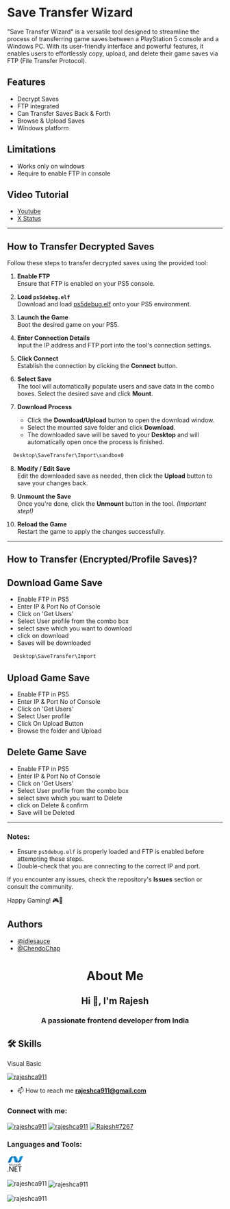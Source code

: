 # Save Transfer Wizard

"Save Transfer Wizard" is a versatile tool designed to streamline the process of transferring game saves between a PlayStation 5 console and a Windows PC. With its user-friendly interface and powerful features, it enables users to effortlessly copy, upload, and delete their game saves via FTP (File Transfer Protocol).



## Features

- Decrypt Saves
- FTP integrated
- Can Transfer Saves Back & Forth
- Browse & Upload Saves
- Windows platform

## Limitations

- Works only on windows
- Require to enable FTP in console



## Video Tutorial
- [Youtube](https://youtu.be/bKDH_51VjG4)
- [X Status](https://x.com/i/status/1865682027217039851)

---

## How to Transfer Decrypted Saves

Follow these steps to transfer decrypted saves using the provided tool:

1. **Enable FTP**  
   Ensure that FTP is enabled on your PS5 console.

2. **Load `ps5debug.elf`**  
   Download and load [ps5debug.elf](https://github.com/idlesauce/ps5debug/releases) onto your PS5 environment.

3. **Launch the Game**  
   Boot the desired game on your PS5.

4. **Enter Connection Details**  
   Input the IP address and FTP port into the tool's connection settings.

5. **Click Connect**  
   Establish the connection by clicking the **Connect** button.

6. **Select Save**  
   The tool will automatically populate users and save data in the combo boxes. Select the desired save and click **Mount**.

7. **Download Process**  
   - Click the **Download/Upload** button to open the download window.  
   - Select the mounted save folder and click **Download**.  
   - The downloaded save will be saved to your **Desktop** and will automatically open once the process is finished.
```bash
  Desktop\SaveTransfer\Import\sandbox0
```
8. **Modify / Edit Save**  
   Edit the downloaded save as needed, then click the **Upload** button to save your changes back.

9. **Unmount the Save**  
   Once you're done, click the **Unmount** button in the tool. *(Important step!)*

10. **Reload the Game**  
    Restart the game to apply the changes successfully.

---

## How to Transfer (Encrypted/Profile Saves)?
## Download Game Save

- Enable FTP in PS5
- Enter IP & Port No of Console
- Click on 'Get Users'
- Select User profile from the combo box
- select save which you want to download 
- click on download
- Saves will be downloaded
```bash
  Desktop\SaveTransfer\Import
```
## Upload Game Save
- Enable FTP in PS5
- Enter IP & Port No of Console
- Click on 'Get Users'
- Select User profile
- Click On Upload Button
- Browse the folder and Upload

## Delete Game Save

- Enable FTP in PS5
- Enter IP & Port No of Console
- Click on 'Get Users'
- Select User profile from the combo box
- select save which you want to Delete 
- click on Delete & confirm
- Save will be Deleted



---


### Notes:
- Ensure `ps5debug.elf` is properly loaded and FTP is enabled before attempting these steps.  
- Double-check that you are connecting to the correct IP and port.

If you encounter any issues, check the repository's **Issues** section or consult the community.

Happy Gaming! 🎮🚀



## Authors

- [@idlesauce](https://github.com/idlesauce/Playstation-4-Save-Mounter)
- [@ChendoChap](https://github.com/ChendoChap/Playstation-4-Save-Mounter)




<h1 align="center">About Me </h1>
<h2 align="center">Hi 👋, I'm Rajesh</h2>
<h3 align="center">A passionate frontend developer from India</h3>


## 🛠 Skills
Visual Basic



<p align="left"> <a href="https://twitter.com/rajeshca911" target="blank"><img src="https://img.shields.io/twitter/follow/rajeshca911?logo=twitter&style=for-the-badge" alt="rajeshca911" /></a> </p>

- 📫 How to reach me **rajeshca911@gmail.com**

<h3 align="left">Connect with me:</h3>
<p align="left">
<a href="https://twitter.com/rajeshca911" target="blank"><img align="center" src="https://raw.githubusercontent.com/rahuldkjain/github-profile-readme-generator/master/src/images/icons/Social/twitter.svg" alt="rajeshca911" height="30" width="40" /></a>
<a href="https://instagram.com/rajeshca911" target="blank"><img align="center" src="https://raw.githubusercontent.com/rahuldkjain/github-profile-readme-generator/master/src/images/icons/Social/instagram.svg" alt="rajeshca911" height="30" width="40" /></a>
<a href="https://discord.gg/Rajesh#7267" target="blank"><img align="center" src="https://raw.githubusercontent.com/rahuldkjain/github-profile-readme-generator/master/src/images/icons/Social/discord.svg" alt="Rajesh#7267" height="30" width="40" /></a>
</p>

<h3 align="left">Languages and Tools:</h3>
<p align="left"> <a href="https://dotnet.microsoft.com/" target="_blank" rel="noreferrer"> <img src="https://raw.githubusercontent.com/devicons/devicon/master/icons/dot-net/dot-net-original-wordmark.svg" alt="dotnet" width="40" height="40"/> </a> </p>

<p><img align="left" src="https://github-readme-stats.vercel.app/api/top-langs?username=rajeshca911&show_icons=true&locale=en&layout=compact" alt="rajeshca911" /></p>

<p>&nbsp;<img align="center" src="https://github-readme-stats.vercel.app/api?username=rajeshca911&show_icons=true&locale=en" alt="rajeshca911" /></p>

<p><img align="center" src="https://github-readme-streak-stats.herokuapp.com/?user=rajeshca911&" alt="rajeshca911" /></p>

